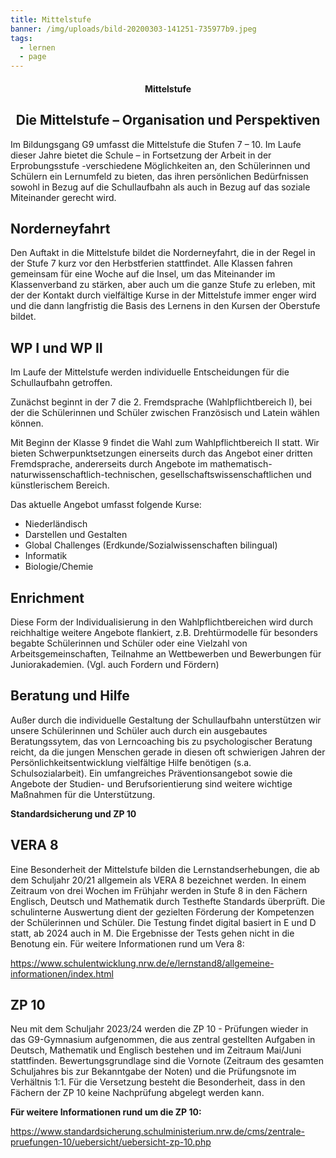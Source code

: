```yaml
---
title: Mittelstufe
banner: /img/uploads/bild-20200303-141251-735977b9.jpeg
tags:
  - lernen
  - page
---
```

<center><div class="title"><h4>Mittelstufe</h4><h2>Die Mittelstufe – Organisation und Perspektiven </h2></div></center>

Im Bildungsgang G9 umfasst die Mittelstufe die Stufen 7 – 10. Im Laufe dieser Jahre bietet die Schule – in Fortsetzung der Arbeit in der Erprobungsstufe -verschiedene Möglichkeiten an, den Schülerinnen und Schülern ein Lernumfeld zu bieten, das ihren persönlichen Bedürfnissen sowohl in Bezug auf die Schullaufbahn als auch in Bezug auf das soziale Miteinander gerecht wird. 

## Norderneyfahrt 

Den Auftakt in die Mittelstufe bildet die Norderneyfahrt, die in der Regel in der Stufe 7 kurz vor den Herbstferien stattfindet. Alle Klassen fahren gemeinsam für eine Woche auf die Insel, um das Miteinander im Klassenverband zu stärken, aber auch um die ganze Stufe zu erleben, mit der der Kontakt durch vielfältige Kurse in der Mittelstufe immer enger wird und die dann langfristig die Basis des Lernens in den Kursen der Oberstufe bildet. 



## WP I und WP II 

Im Laufe der Mittelstufe werden individuelle Entscheidungen für die Schullaufbahn getroffen. 

Zunächst beginnt in der 7 die 2. Fremdsprache (Wahlpflichtbereich I), bei der die Schülerinnen und Schüler zwischen Französisch und Latein wählen können. 

Mit Beginn der Klasse 9 findet die Wahl zum Wahlpflichtbereich II statt. Wir bieten Schwerpunktsetzungen einerseits durch das Angebot einer dritten Fremdsprache, andererseits durch Angebote im mathematisch-naturwissenschaftlich-technischen, gesellschaftswissenschaftlichen und künstlerischem Bereich. 



Das aktuelle Angebot umfasst folgende Kurse: 

* Niederländisch 
* Darstellen und Gestalten 
* Global Challenges (Erdkunde/Sozialwissenschaften bilingual) 
* Informatik 
* Biologie/Chemie 

## Enrichment 

Diese Form der Individualisierung in den Wahlpflichtbereichen wird durch reichhaltige weitere Angebote flankiert, z.B. Drehtürmodelle für besonders begabte Schülerinnen und Schüler oder eine Vielzahl von Arbeitsgemeinschaften, Teilnahme an Wettbewerben und Bewerbungen für Juniorakademien. (Vgl. auch Fordern und Fördern) 



## Beratung und Hilfe 

Außer durch die individuelle Gestaltung der Schullaufbahn unterstützen wir unsere Schülerinnen und Schüler auch durch ein ausgebautes Beratungssytem, das von Lerncoaching bis zu psychologischer Beratung reicht, da die jungen Menschen gerade in diesen oft schwierigen Jahren der Persönlichkeitsentwicklung vielfältige Hilfe benötigen (s.a. Schulsozialarbeit). Ein umfangreiches Präventionsangebot sowie die Angebote der Studien- und Berufsorientierung sind weitere wichtige Maßnahmen für die Unterstützung. 

**Standardsicherung und ZP 10** 



## VERA 8 

Eine Besonderheit der Mittelstufe bilden die Lernstandserhebungen, die ab dem Schuljahr 20/21 allgemein als VERA 8 bezeichnet werden. In einem Zeitraum von drei Wochen im Frühjahr werden in Stufe 8 in den Fächern Englisch, Deutsch und Mathematik durch Testhefte Standards überprüft. Die schulinterne Auswertung dient der gezielten Förderung der Kompetenzen der Schülerinnen und Schüler. Die Testung findet digital basiert in E und D statt, ab 2024 auch in M. Die Ergebnisse der Tests gehen nicht in die Benotung ein. Für weitere Informationen rund um Vera 8: 

<https://www.schulentwicklung.nrw.de/e/lernstand8/allgemeine-informationen/index.html> 

## ZP 10 

Neu mit dem Schuljahr 2023/24 werden die ZP 10 - Prüfungen wieder in das G9-Gymnasium aufgenommen, die aus zentral gestellten Aufgaben in Deutsch, Mathematik und Englisch bestehen und im Zeitraum Mai/Juni stattfinden. Bewertungsgrundlage sind die Vornote (Zeitraum des gesamten Schuljahres bis zur Bekanntgabe der Noten) und die Prüfungsnote im Verhältnis 1:1. Für die Versetzung besteht die Besonderheit, dass in den Fächern der ZP 10 keine Nachprüfung abgelegt werden kann. 

**Für weitere Informationen rund um die ZP 10:** 

[https://www.standardsicherung.schulministerium.nrw.de/cms/zentrale-pruefungen-10/uebersicht/uebersicht-zp-10.php ](https://www.standardsicherung.schulministerium.nrw.de/cms/zentrale-pruefungen-10/uebersicht/uebersicht-zp-10.php)